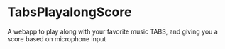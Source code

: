 # TabsPlayalongScore
A webapp to play along with your favorite music TABS, and giving you a score based on microphone input
